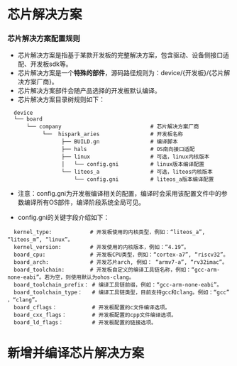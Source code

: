 # 芯片解决方案

### 芯片解决方案配置规则

- 芯片解决方案是指基于某款开发板的完整解决方案，包含驱动、设备侧接口适配、开发板sdk等。
- 芯片解决方案是一个**特殊的部件**，源码路径规则为：device/{开发板}/{芯片解决方案厂商}。
- 芯片解决方案部件会随产品选择的开发板默认编译。
- 芯片解决方案目录树规则如下：

```shell
  device                                      
  └── board                                   
      └── company                            # 芯片解决方案厂商
           └──  hispark_aries                # 开发板名称
                 ├── BUILD.gn                # 编译脚本
                 ├── hals                    # OS南向接口适配
                 ├── linux                   # 可选，linux内核版本
                 │   └── config.gni          # linux版本编译配置
                 └── liteos_a                # 可选，liteos内核版本
                     └── config.gni          # liteos_a版本编译配置
```
- 注意：config.gni为开发板编译相关的配置，编译时会采用该配置文件中的参数编译所有OS部件，编译阶段系统全局可见。

- config.gni的关键字段介绍如下：

```shell
  kernel_type:            # 开发板使用的内核类型，例如：“liteos_a”, “liteos_m”, “linux”。
  kernel_version:         # 开发使用的内核版本，例如：“4.19”。
  board_cpu:              # 开发板CPU类型，例如：“cortex-a7”, “riscv32”。
  board_arch:             # 开发芯片arch, 例如： “armv7-a”, “rv32imac”。
  board_toolchain:        # 开发板自定义的编译工具链名称，例如：“gcc-arm-none-eabi”。若为空，则使用默认为ohos-clang。
  board_toolchain_prefix： # 编译工具链前缀，例如：“gcc-arm-none-eabi”。
  board_toolchain_type：   # 编译工具链类型，目前支持gcc和clang。例如：“gcc” ，“clang”。
  board_cflags：           # 开发板配置的c文件编译选项。
  board_cxx_flags：        # 开发板配置的cpp文件编译选项。
  board_ld_flags：         # 开发板配置的链接选项。
```

# 新增并编译芯片解决方案
